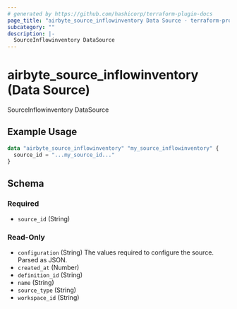 ```yaml
---
# generated by https://github.com/hashicorp/terraform-plugin-docs
page_title: "airbyte_source_inflowinventory Data Source - terraform-provider-airbyte"
subcategory: ""
description: |-
  SourceInflowinventory DataSource
---
```


# airbyte_source_inflowinventory (Data Source)

SourceInflowinventory DataSource

## Example Usage

```terraform
data "airbyte_source_inflowinventory" "my_source_inflowinventory" {
  source_id = "...my_source_id..."
}
```

<!-- schema generated by tfplugindocs -->
## Schema

### Required

- `source_id` (String)

### Read-Only

- `configuration` (String) The values required to configure the source. Parsed as JSON.
- `created_at` (Number)
- `definition_id` (String)
- `name` (String)
- `source_type` (String)
- `workspace_id` (String)
